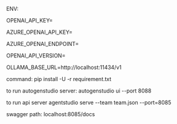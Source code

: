 ENV:

OPENAI_API_KEY=

AZURE_OPENAI_API_KEY=

AZURE_OPENAI_ENDPOINT=

OPENAI_API_VERSION=

OLLAMA_BASE_URL=http://localhost:11434/v1


command:
pip install -U -r requirement.txt

to run autogenstudio server:
autogenstudio ui --port 8088

to run api server
agentstudio serve --team  team.json --port=8085

swagger path:
localhost:8085/docs
